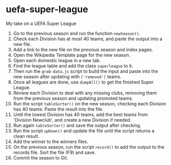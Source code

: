 # uefa-super-league
My take on a UEFA Super League

1. Go to the previous season and run the function `newSeason()`.
2. Check each Division has at most 40 teams, and paste the output into a new file.
3. Add a link to the new file on the previous season and index pages.
4. Open the Wikipedia Template page for the new season.
5. Open each domestic league in a new tab.
6. Find the league table and add the class `superleague` to it.
7. Then run the `grab-data.js` script to build the input and paste into the new season after updating with `['removed']` teams.
8. Once all leagues are done, use `dumpAll()` to get the finished Super League.
9. Review each Division to deal with any missing clubs, removing them from the previous season and updating promoted teams.
10. Run the script `tableSorter()` on the new season, checking each Division has 40 teams. Paste the result into the file.
11. Until the lowest Division has 40 teams, add the best teams from 'Division Newclub', and create a new Division if needed.
12. Run again `tableSorter()` and save the output after checking.
13. Run the script `upDown()` and update the file until the script returns a clean result.
14. Add the winner to the winners files.
15. On the previous season, run the script `record()` to add the output to the records file. Sort the file (F9) and save.
16. Commit the season to Git.